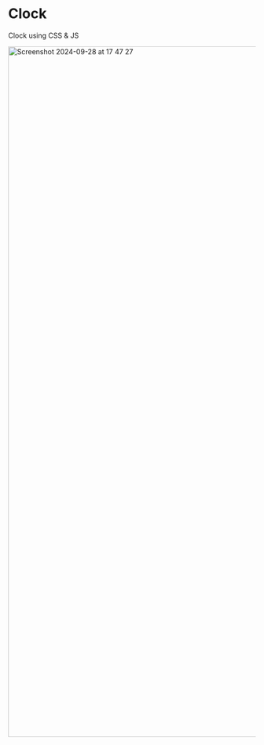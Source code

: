 # Clock
Clock using CSS &amp; JS

<img width="1406" alt="Screenshot 2024-09-28 at 17 47 27" src="https://github.com/user-attachments/assets/34449ea4-0e1a-4e89-9add-12b72ef12f0d">
